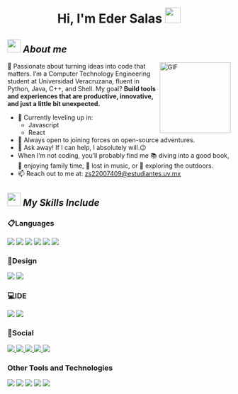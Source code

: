 <h1 align="center"><b>Hi, I'm Eder Salas </b><img src="https://media.giphy.com/media/hvRJCLFzcasrR4ia7z/giphy.gif" width="35"></h1>

## <img src="https://media.giphy.com/media/ObNTw8Uzwy6KQ/giphy.gif" width="30px">&nbsp;***About me***

<img align="right" alt="GIF" height="160px" src="https://media.giphy.com/media/du3J3cXyzhj75IOgvA/giphy.gif" />

🚀 Passionate about turning ideas into code that matters.
I’m a Computer Technology Engineering student at Universidad Veracruzana, fluent in Python, Java, C++, and Shell. 
My goal? **Build tools and experiences that are productive, innovative, and just a little bit unexpected.**

- 🌱 Currently leveling up in:
  - Javascript
  - React
- 🤝 Always open to joining forces on open-source adventures.
- 🙌 Ask away! If I can help, I absolutely will.😉<br>
- When I’m not coding, you’ll probably find me 📚 diving into a good book, 🏡 enjoying family time, 🎵 lost in music, or 🌴 exploring the outdoors.
- 📫 Reach out to me at: <a href="zs22007409@estudiantes.uv.mx">zs22007409@estudiantes.uv.mx</a>

## <picture><img src = "https://github.com/7oSkaaa/7oSkaaa/blob/main/Images/about_me.gif?raw=true" width = 30px></picture> ***My Skills Include***

<h3> 📋Languages </h3>
<span> 
  <img src="https://img.shields.io/badge/HTML5-E34F26?style=for-the-badge&logo=html5&logoColor=white">
  <img src="https://img.shields.io/badge/CSS3-1572B6?style=for-the-badge&logo=css3&logoColor=white">
  <img src="https://img.shields.io/badge/JavaScript-F7DF1E?style=for-the-badge&logo=javascript&logoColor=black">
  <img src="https://img.shields.io/badge/c++-%2300599C.svg?style=for-the-badge&logo=c%2B%2B&logoColor=white">
  <img src="https://img.shields.io/badge/Java-ED8B00?style=for-the-badge&logo=java&logoColor=white">
  <img src="https://img.shields.io/badge/python-3670A0?style=for-the-badge&logo=python&logoColor=ffdd54">
</span>

<h3> 🎨Design </h3>
<span>
  <img src="https://img.shields.io/badge/Canva-%2300C4CC.svg?style=for-the-badge&logo=Canva&logoColor=white">
  <img src="https://img.shields.io/badge/figma-%23F24E1E.svg?style=for-the-badge&logo=figma&logoColor=white">
</span>

<h3> 💻IDE </h3>
<span>
  <img src="https://img.shields.io/badge/IntelliJIDEA-000000.svg?style=for-the-badge&logo=intellij-idea&logoColor=white">
  <img src="https://img.shields.io/badge/Visual_Studio_Code-0078D4?style=for-the-badge&logo=visual%20studio%20code&logoColor=white">
<span>

<h3> 💬Social </h3>
<a href="https://discord.com/users/ederpitudo2121"> 
  <img src="https://img.shields.io/badge/Discord-%235865F2.svg?style=for-the-badge&logo=discord&logoColor=white">
<a href="edersalas601@gmail.com">
  <img src="https://img.shields.io/badge/Gmail-D14836?style=for-the-badge&logo=gmail&logoColor=white">
<a href="https://www.instagram.com/eder.salass/">
  <img src="https://img.shields.io/badge/Instagram-%23E4405F.svg?style=for-the-badge&logo=Instagram&logoColor=white">
<a href="https://www.reddit.com/user/Eder-Salass/">
  <img src="https://img.shields.io/badge/Reddit-FF4500?style=for-the-badge&logo=reddit&logoColor=white">
<a href="https://x.com/EderPitudo21">
  <img src="https://img.shields.io/badge/X-%23000000.svg?style=for-the-badge&logo=X&logoColor=white">
<a>

<h3> Other Tools and Technologies </h3>
<span>
  <img src="https://img.shields.io/badge/Git-F05032?style=for-the-badge&logo=git&logoColor=white">
  <img src="https://img.shields.io/badge/Microsoft_Office-D83B01?style=for-the-badge&logo=microsoft-office&logoColor=white">
  <img src="https://img.shields.io/badge/Notion-%23000000.svg?style=for-the-badge&logo=notion&logoColor=white">
  <img src="https://img.shields.io/badge/Spotify-1ED760?style=for-the-badge&logo=spotify&logoColor=white">
  <img src="https://img.shields.io/badge/Xampp-F37623?style=for-the-badge&logo=xampp&logoColor=white">
</span>
